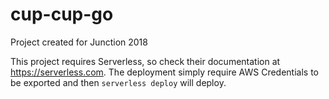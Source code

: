 # cup-cup-go
Project created for Junction 2018

This project requires Serverless, so check their documentation at https://serverless.com.
The deployment simply require AWS Credentials to be exported and then ``serverless deploy`` will deploy.
